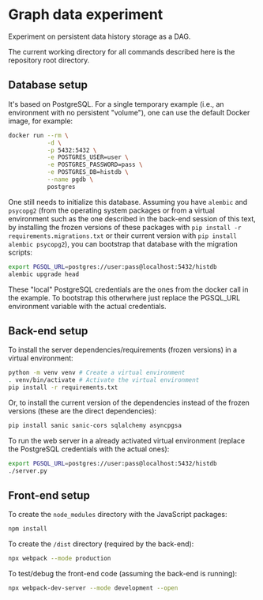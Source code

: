 # Graph data experiment

Experiment on persistent data history storage as a DAG.

The current working directory for all commands described here
is the repository root directory.

## Database setup

It's based on PostgreSQL.
For a single temporary example
(i.e., an environment with no persistent "volume"),
one can use the default Docker image, for example:

```bash
docker run --rm \
           -d \
           -p 5432:5432 \
           -e POSTGRES_USER=user \
           -e POSTGRES_PASSWORD=pass \
           -e POSTGRES_DB=histdb \
           --name pgdb \
           postgres
```

One still needs to initialize this database.
Assuming you have ``alembic`` and ``psycopg2``
(from the operating system packages
 or from a virtual environment
 such as the one described in the back-end session of this text,
 by installing the frozen versions of these packages
 with ``pip install -r requirements.migrations.txt``
 or their current version
 with ``pip install alembic psycopg2``),
you can bootstrap that database with the migration scripts:

```bash
export PGSQL_URL=postgres://user:pass@localhost:5432/histdb
alembic upgrade head
```

These "local" PostgreSQL credentials are the ones
from the docker call in the example.
To bootstrap this otherwhere
just replace the PGSQL_URL environment variable
with the actual credentials.


## Back-end setup

To install the server dependencies/requirements (frozen versions)
in a virtual environment:

```bash
python -m venv venv # Create a virtual environment
. venv/bin/activate # Activate the virtual environment
pip install -r requirements.txt
```

Or, to install the current version of the dependencies
instead of the frozen versions
(these are the direct dependencies):

```bash
pip install sanic sanic-cors sqlalchemy asyncpgsa
```

To run the web server in a already activated virtual environment
(replace the PostgreSQL credentials with the actual ones):

```bash
export PGSQL_URL=postgres://user:pass@localhost:5432/histdb
./server.py
```


## Front-end setup

To create the `node_modules` directory with the JavaScript packages:

```bash
npm install
```

To create the `/dist` directory (required by the back-end):

```bash
npx webpack --mode production
```

To test/debug the front-end code (assuming the back-end is running):

```bash
npx webpack-dev-server --mode development --open
```
